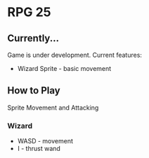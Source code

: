 # RPG 25

## Currently...

Game is under development. Current features:

* Wizard Sprite - basic movement

## How to Play

Sprite Movement and Attacking

### Wizard

* WASD - movement
* I - thrust wand
